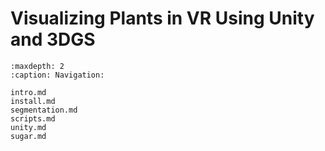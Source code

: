 <!-- Visualizing Plants in VR Using Unity and 3DGS documentation master file, created by
   sphinx-quickstart on Mon Aug  4 14:31:20 2025.
   You can adapt this file completely to your liking, but it should at least
   contain the root `toctree` directive. -->



# **Visualizing Plants in VR Using Unity and 3DGS**

```{toctree}
:maxdepth: 2
:caption: Navigation:

intro.md
install.md
segmentation.md
scripts.md
unity.md
sugar.md